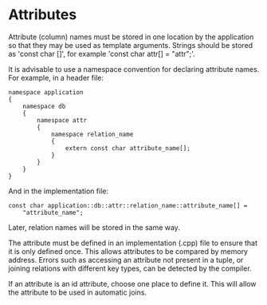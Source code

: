 Attributes
==========

Attribute (column) names must be stored in one location by the application so
that they may be used as template arguments.  Strings should be stored as
'const char []', for example 'const char attr[] = "attr";'.

It is advisable to use a namespace convention for declaring attribute names.  For example, in a header file:

    namespace application
    {
        namespace db
        {
            namespace attr
            {
                namespace relation_name
                {
                    extern const char attribute_name[];
                }
            }
        }
    }

And in the implementation file:

    const char application::db::attr::relation_name::attribute_name[] =
        "attribute_name";

Later, relation names will be stored in the same way.

The attribute must be defined in an implementation (.cpp) file to ensure that
it is only defined once.  This allows attributes to be compared by memory
address.  Errors such as accessing an attribute not present in a tuple, or
joining relations with different key types, can be detected by the compiler.

If an attribute is an id attribute, choose one place to define it.  This will
allow the attribute to be used in automatic joins.

